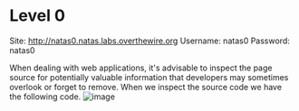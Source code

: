 # Level 0
Site: http://natas0.natas.labs.overthewire.org
Username: natas0
Password: natas0

When dealing with web applications, it's advisable to inspect the page source for potentially valuable information that developers may sometimes overlook or forget to remove.
When we inspect the source code we have the following code.
![image](https://github.com/MHKace/Walkthroughs/assets/157091170/653b333a-76d2-4c84-93ca-0ee0a8b81153)







